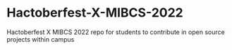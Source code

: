 # Hactoberfest-X-MIBCS-2022
Hactoberfest X MIBCS 2022 repo for students to contribute in open source projects within campus 
